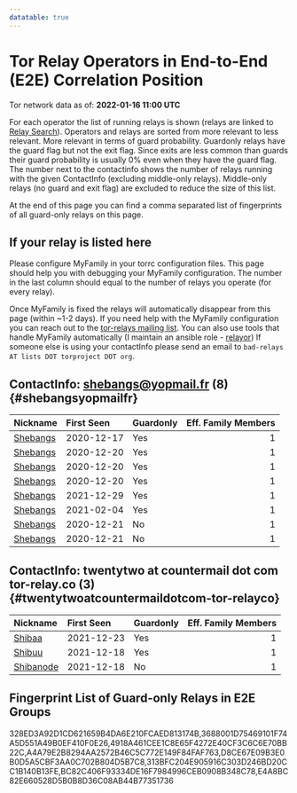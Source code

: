 ```yaml
---
datatable: true
---
```



# Tor Relay Operators in End-to-End (E2E) Correlation Position

Tor network data as of: **2022-01-16 11:00 UTC**

For each operator the list of running relays is shown (relays are linked to [Relay Search](https://metrics.torproject.org/rs.html)).
Operators and relays are sorted from more relevant to less relevant. More relevant in terms of guard probability.
Guardonly relays have the guard flag but not the exit flag.
Since exits are less common than guards their guard probability is usually 0% even when they have the guard flag.
The number next to the contactinfo shows the number of relays running with the given ContactInfo (excluding middle-only relays).
Middle-only relays (no guard and exit flag) are excluded to reduce the size of this list.

At the end of this page you can find a comma separated list of fingerprints of all guard-only relays on this page.

## If your relay is listed here
Please configure MyFamily in your torrc configuration files.
This page should help you with debugging your MyFamily configuration. The number in the last column should equal to the number of
relays you operate (for every relay).

Once MyFamily is fixed the relays will automatically disappear from this page (within ~1-2 days).
If you need help with the MyFamily configuration you can reach out to the
[tor-relays mailing list](https://lists.torproject.org/cgi-bin/mailman/listinfo/tor-relays).
You can also use tools that handle MyFamily automatically (I maintain an ansible role - 
[relayor](https://medium.com/@nusenu/deploying-tor-relays-with-ansible-6612593fa34d))
If someone else is using your contactInfo please send an email to ```bad-relays AT lists DOT torproject DOT org```.


## ContactInfo: shebangs@yopmail.fr (8) {#shebangsyopmailfr}

| Nickname                                                                                            | First Seen   | Guardonly   |   Eff. Family Members |
|:----------------------------------------------------------------------------------------------------|:-------------|:------------|----------------------:|
| [Shebangs](https://metrics.torproject.org/rs.html#details/E4A8BC82E660528D5B0B8D36C08AB44B77351736) | 2020-12-17   | Yes         |                     1 |
| [Shebangs](https://metrics.torproject.org/rs.html#details/328ED3A92D1CD621659B4DA6E210FCAED813174B) | 2020-12-20   | Yes         |                     1 |
| [Shebangs](https://metrics.torproject.org/rs.html#details/A4A79E2B8294AA2572B46C5C772E149F84FAF763) | 2020-12-20   | Yes         |                     1 |
| [Shebangs](https://metrics.torproject.org/rs.html#details/3688001D75469101F74A5D551A49B0EF410F0E26) | 2020-12-20   | Yes         |                     1 |
| [Shebangs](https://metrics.torproject.org/rs.html#details/D8CE67E09B3E0B0D5A5CBF3AA0C702B804D5B7C8) | 2021-12-29   | Yes         |                     1 |
| [Shebangs](https://metrics.torproject.org/rs.html#details/4918A461CEE1C8E65F4272E40CF3C6C6E70BB22C) | 2021-02-04   | Yes         |                     1 |
| [Shebangs](https://metrics.torproject.org/rs.html#details/AC87DB1D965362FBCB9FC8BA32986718D3EC6AB6) | 2020-12-21   | No          |                     1 |
| [Shebangs](https://metrics.torproject.org/rs.html#details/EF882724909A6A91D588C9081EC5B5107F3875E4) | 2020-12-21   | No          |                     1 |

## ContactInfo: twentytwo at countermail dot com tor-relay.co (3) {#twentytwoatcountermaildotcom-tor-relayco}

| Nickname                                                                                             | First Seen   | Guardonly   |   Eff. Family Members |
|:-----------------------------------------------------------------------------------------------------|:-------------|:------------|----------------------:|
| [Shibaa](https://metrics.torproject.org/rs.html#details/313BFC204E905916C303D246BD20CC1B140B13FE)    | 2021-12-23   | Yes         |                     1 |
| [Shibuu](https://metrics.torproject.org/rs.html#details/BC82C406F93334DE16F7984996CEB0908B348C78)    | 2021-12-18   | Yes         |                     1 |
| [Shibanode](https://metrics.torproject.org/rs.html#details/6802A281D24F4A3FE1DD90EA37EC233B7F83C9D5) | 2021-12-18   | No          |                     1 |


## Fingerprint List of Guard-only Relays in E2E Groups

328ED3A92D1CD621659B4DA6E210FCAED813174B,3688001D75469101F74A5D551A49B0EF410F0E26,4918A461CEE1C8E65F4272E40CF3C6C6E70BB22C,A4A79E2B8294AA2572B46C5C772E149F84FAF763,D8CE67E09B3E0B0D5A5CBF3AA0C702B804D5B7C8,313BFC204E905916C303D246BD20CC1B140B13FE,BC82C406F93334DE16F7984996CEB0908B348C78,E4A8BC82E660528D5B0B8D36C08AB44B77351736
